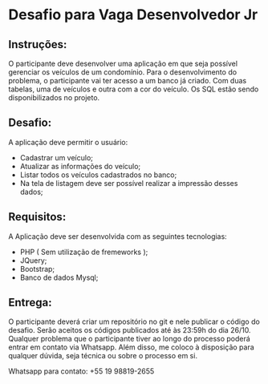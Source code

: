 # Desafio para Vaga Desenvolvedor Jr

## Instruções:

  O participante deve desenvolver uma aplicação em que seja possível gerenciar os veículos de um condomínio. 
  Para o desenvolvimento do problema, o participante vai ter acesso a um banco já criado. Com duas tabelas, uma de veículos e outra com a cor do veículo. Os SQL estão sendo disponibilizados no projeto.
  
## Desafio:
  A aplicação deve permitir o usuário:
  - Cadastrar um veículo; 
  - Atualizar as informações do veículo; 
  - Listar todos os veículos cadastrados no banco;
  - Na tela de listagem deve ser possível realizar a impressão desses dados;

## Requisitos:
  A Aplicação deve ser desenvolvida com as seguintes tecnologias:
  - PHP ( Sem utilização de fremeworks );
  - JQuery;
  - Bootstrap;
  - Banco de dados Mysql;

## Entrega:

  O participante deverá criar um repositório no git e nele publicar o código do desafio. Serão aceitos os códigos publicados até às 23:59h do dia 26/10. Qualquer problema que o participante tiver ao longo do processo poderá entrar em contato via Whatsapp.
  Além disso, me coloco à disposição para qualquer dúvida, seja técnica ou sobre o processo em si.
  
  Whatsapp para contato: +55 19 98819-2655
